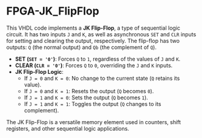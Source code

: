 # FPGA-JK_FlipFlop

This VHDL code implements a **JK Flip-Flop**, a type of sequential logic circuit. It has two inputs `J` and `K`, as well as asynchronous `SET` and `CLR` inputs for setting and clearing the output, respectively. The flip-flop has two outputs: `Q` (the normal output) and `Qb` (the complement of `Q`).

- **SET (`SET = '0'`)**: Forces `Q` to `1`, regardless of the values of `J` and `K`.
- **CLEAR (`CLR = '0'`)**: Forces `Q` to `0`, overriding the `J` and `K` inputs.
- **JK Flip-Flop Logic**:
  - If `J = 0` and `K = 0`: No change to the current state (`Q` retains its value).
  - If `J = 0` and `K = 1`: Resets the output (`Q` becomes `0`).
  - If `J = 1` and `K = 0`: Sets the output (`Q` becomes `1`).
  - If `J = 1` and `K = 1`: Toggles the output (`Q` changes to its complement).

The JK Flip-Flop is a versatile memory element used in counters, shift registers, and other sequential logic applications.
